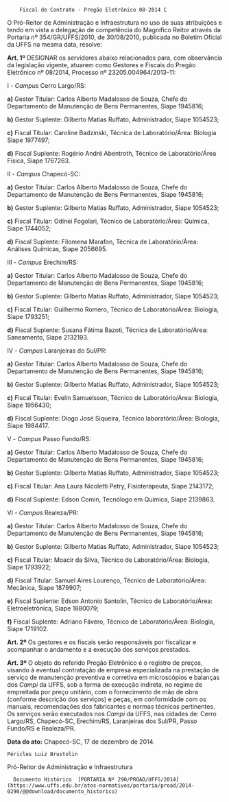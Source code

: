         Fiscal de Contrato - Pregão Eletrônico 08-2014 C  

O Pró-Reitor de Administração e Infraestrutura no uso de suas atribuições e tendo em vista a delegação de competência do Magnífico Reitor através da Portaria nº 354/GR/UFFS/2010, de 30/08/2010, publicada no Boletim Oficial da UFFS na mesma data, resolve:

 **Art. 1º** DESIGNAR os servidores abaixo relacionados para, com observância da legislação vigente, atuarem como Gestores e Fiscais do Pregão Eletrônico nº 08/2014, Processo nº 23205.004964/2013-11:

 I - *Campus* Cerro Largo/RS:

 **a)** Gestor Titular: Carlos Alberto Madalosso de Souza, Chefe do Departamento de Manutenção de Bens Permanentes, Siape 1945816;

 **b)** Gestor Suplente: Gilberto Matias Ruffato, Administrador, Siape 1054523;

 **c)** Fiscal Titular: Caroline Badzinski, Técnica de Laboratório/Área: Biologia Siape 1977497;

 **d)** Fiscal Suplente: Rogério André Abentroth, Técnico de Laboratório/Área Física, Siape 1767263.

 II - *Campus* Chapecó-SC:

 **a)** Gestor Titular: Carlos Alberto Madalosso de Souza, Chefe do Departamento de Manutenção de Bens Permanentes, Siape 1945816;

 **b)** Gestor Suplente: Gilberto Matias Ruffato, Administrador, Siape 1054523;

 **c)** Fiscal Titular: Odinei Fogolari, Técnico de Laboratório/Área: Química, Siape 1744052;

 **d)** Fiscal Suplente: Filomena Marafon, Técnica de Laboratório/Área: Análises Químicas, Siape 2056695.

 III - *Campus* Erechim/RS:

 **a)** Gestor Titular: Carlos Alberto Madalosso de Souza, Chefe do Departamento de Manutenção de Bens Permanentes, Siape 1945816;

 **b)** Gestor Suplente: Gilberto Matias Ruffato, Administrador, Siape 1054523;

 **c)** Fiscal Titular: Guilhermo Romero, Técnico de Laboratório/Área: Biologia, Siape 1793251;

 **d)** Fiscal Suplente: Susana Fátima Bazoti, Técnica de Laboratório/Área: Saneamento, Siape 2132193.

 IV - *Campus* Laranjeiras do Sul/PR:

 **a)** Gestor Titular: Carlos Alberto Madalosso de Souza, Chefe do Departamento de Manutenção de Bens Permanentes, Siape 1945816;

 **b)** Gestor Suplente: Gilberto Matias Ruffato, Administrador, Siape 1054523;

 **c)** Fiscal Titular: Evelin Samuelsson, Técnico de Laboratório/Área: Biologia, Siape 1956430;

 **d)** Fiscal Suplente: Diogo José Siqueira, Técnico laboratório/Área: Biologia, Siape 1984417.

 V - *Campus* Passo Fundo/RS:

 **a)** Gestor Titular: Carlos Alberto Madalosso de Souza, Chefe do Departamento de Manutenção de Bens Permanentes, Siape 1945816;

 **b)** Gestor Suplente: Gilberto Matias Ruffato, Administrador, Siape 1054523;

 **c)** Fiscal Titular: Ana Laura Nicoletti Petry, Fisioterapeuta, Siape 2143172;

 **d)** Fiscal Suplente: Edson Comin, Tecnólogo em Química, Siape 2139863.

 VI - *Campus* Realeza/PR:

 **a)** Gestor Titular: Carlos Alberto Madalosso de Souza, Chefe do Departamento de Manutenção de Bens Permanentes, Siape 1945816;

 **b)** Gestor Suplente: Gilberto Matias Ruffato, Administrador, Siape 1054523;

 **c)** Fiscal Titular: Moacir da Silva, Técnico de Laboratório/Área: Biologia, Siape 1793922;

 **d)** Fiscal Titular: Samuel Aires Lourenço, Técnico de Laboratório/Área: Mecânica, Siape 1879907;

 **e)** Fiscal Suplente: Edson Antonio Santolin, Técnico de Laboratório/Área: Eletroeletrônica, Siape 1880079;

 **f)** Fiscal Suplente: Adriano Fávero, Técnico de Laboratório/Área: Biologia, Siape 1719102.

 **Art. 2º** Os gestores e os fiscais serão responsáveis por fiscalizar e acompanhar o andamento e a execução dos serviços prestados.

 **Art. 3º** O objeto do referido Pregão Eletrônico é o registro de preços, visando à eventual contratação de empresa especializada na prestação de serviço de manutenção preventiva e corretiva em microscópios e balanças dos *Campi* da UFFS, sob a forma de execução indireta, no regime de empreitada por preço unitário, com o fornecimento de mão de obra (conforme descrição dos serviços) e peças, em conformidade com os manuais, recomendações dos fabricantes e normas técnicas pertinentes. Os serviços serão executados nos *Campi* da UFFS, nas cidades de: Cerro Largo/RS, Chapecó-SC, Erechim/RS, Laranjeiras dos Sul/PR, Passo Fundo/RS e Realeza/PR.

  

   **Data do ato:** Chapecó-SC, 17 de dezembro de 2014.   
 

    Péricles Luiz Brustolin   
 Pró-Reitor de Administração e Infraestrutura 

      Documento Histórico  [PORTARIA Nº 290/PROAD/UFFS/2014](https://www.uffs.edu.br/atos-normativos/portaria/proad/2014-0290/@@download/documento_historico)     
      
